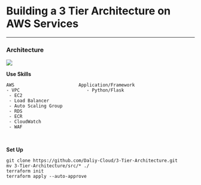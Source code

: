 # Building a 3 Tier Architecture on AWS Services
---
### Architecture
<img src="https://github.com/user-attachments/assets/8c9b3611-4b3c-40aa-b57f-66fb87370bdd"/>

<br>

**Use Skills**
```shell
AWS                        Application/Framework
- VPC                         - Python/Flask
 - EC2
 - Load Balancer
 - Auto Scaling Group
 - RDS
 - ECR
 - CloudWatch
 - WAF
```

<br>

**Set Up**
```
git clone https://github.com/Daliy-Cloud/3-Tier-Architecture.git
mv 3-Tier-Architecture/src/* ./
terraform init
terraform apply --auto-approve
```